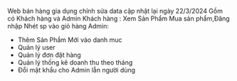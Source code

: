 Web bán hàng gia dụng chỉnh sửa data cập nhật lại ngày 22/3/2024
Gồm có Khách hàng và Admin
Khách hàng : 
Xem Sản Phẩm 
Mua sản phẩm,Đăng nhập 
Nhét sp vào giỏ hàng
Admin:
-   Thêm Sản Phẩm Mới vào danh muc
-	Quản lý user
-	Quản lý đơn đặt hàng
-	Quản lý thống kê doanh thu theo tháng
-	Đổi mật khẩu cho Admin lẫn người dùng
